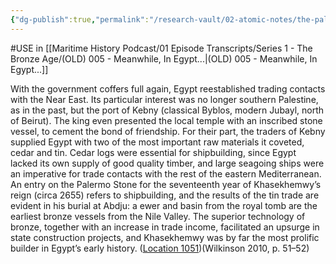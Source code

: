 ```yaml
---
{"dg-publish":true,"permalink":"/research-vault/02-atomic-notes/the-palermo-stone-references-byblos-cedar-used-for-shipbuilding-in-the-2nd-dynasty/"}
---
```


#USE in [[Maritime History Podcast/01 Episode Transcripts/Series 1 - The Bronze Age/(OLD) 005 - Meanwhile, In Egypt...\|(OLD) 005 - Meanwhile, In Egypt...]]

With the government coffers full again, Egypt reestablished trading contacts with the Near East. Its particular interest was no longer southern Palestine, as in the past, but the port of Kebny (classical Byblos, modern Jubayl, north of Beirut). The king even presented the local temple with an inscribed stone vessel, to cement the bond of friendship. For their part, the traders of Kebny supplied Egypt with two of the most important raw materials it coveted, cedar and tin. Cedar logs were essential for shipbuilding, since Egypt lacked its own supply of good quality timber, and large seagoing ships were an imperative for trade contacts with the rest of the eastern Mediterranean. An entry on the Palermo Stone for the seventeenth year of Khasekhemwy’s reign (circa 2655) refers to shipbuilding, and the results of the tin trade are evident in his burial at Abdju: a ewer and basin from the royal tomb are the earliest bronze vessels from the Nile Valley. The superior technology of bronze, together with an increase in trade income, facilitated an upsurge in state construction projects, and Khasekhemwy was by far the most prolific builder in Egypt’s early history. ([Location 1051](https://readwise.io/to_kindle?action=open&asin=B004FGMZAI&location=1051))(Wilkinson 2010, p. 51–52)